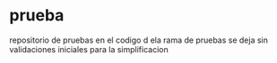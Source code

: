 # prueba
repositorio de pruebas
en el codigo d ela rama de pruebas se deja sin validaciones iniciales para la simplificacion
